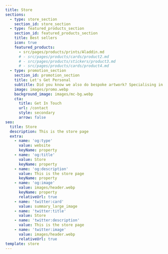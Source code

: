 ```yaml
---
title: Store
sections:
  - type: store_section
    section_id: store_section
  - type: featured_products_section
    section_id: featured_products_section
    title: Best sellers
    icon: true
    featured_products:
      - src/pages/products/prints/Aladdin.md
      # - src/pages/products/cards/product2.md
      # - src/pages/products/stickers/product3.md
      # - src/pages/products/cards/product4.md
  - type: promotion_section
    section_id: promotion_section
    title: Let's Get Personal
    subtitle: Did you know we also do bespoke artwork? Specialising in minimalist style digital drawings, we can capture your special moment or special person in a unique way. Drop us a message to find out more.
    image: images/promo.webp
    background_image: images/mc-bg.webp
    cta:
      title: Get In Touch
      url: /contact
      style: secondary
      arrow: false
seo:
  title: Store
  description: This is the store page
  extra:
    - name: 'og:type'
      value: website
      keyName: property
    - name: 'og:title'
      value: Store
      keyName: property
    - name: 'og:description'
      value: This is the store page
      keyName: property
    - name: 'og:image'
      value: images/header.webp
      keyName: property
      relativeUrl: true
    - name: 'twitter:card'
      value: summary_large_image
    - name: 'twitter:title'
      value: Store
    - name: 'twitter:description'
      value: This is the store page
    - name: 'twitter:image'
      value: images/header.webp
      relativeUrl: true
template: store
---
```

